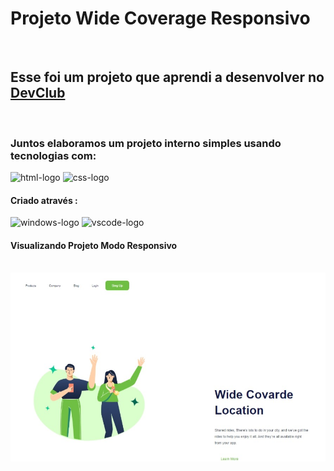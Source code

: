 <h1>
  <b>Projeto Wide Coverage Responsivo</b>
</h1>
<br>
<h2>Esse foi um projeto que aprendi a desenvolver no <a href="https://rodolfomori.com.br/devclub/">DevClub</a></h2>
<br>
<h3>Juntos elaboramos um projeto interno simples usando tecnologias com:</h3>
<img src="https://img.shields.io/badge/HTML-239120?style=for-the-badge&logo=html5&logoColor=white" alt="html-logo" />
<img src="https://img.shields.io/badge/CSS3-1572B6?style=for-the-badge&logo=css3&logoColor=white" alt="css-logo" />
<br>
<h4>Criado através :</h4>
<img src="https://img.shields.io/badge/Windows-0078D6?style=for-the-badge&logo=windows&logoColor=white" alt="windows-logo" />
<img src="https://img.shields.io/badge/Visual_Studio_Code-0078D4?style=for-the-badge&logo=visual%20studio%20code&logoColor=white" alt="vscode-logo" />
<br>
<h4>Visualizando Projeto Modo Responsivo</h4>
<br>
<img src="https://github.com/Lancaster07/Projeto-Wide-Coverage-Responsivo/blob/master/img/Captura%20de%20tela_8-5-2024_19403_127.0.0.1.jpeg?raw=true" alt="print-pc" />
<br>
